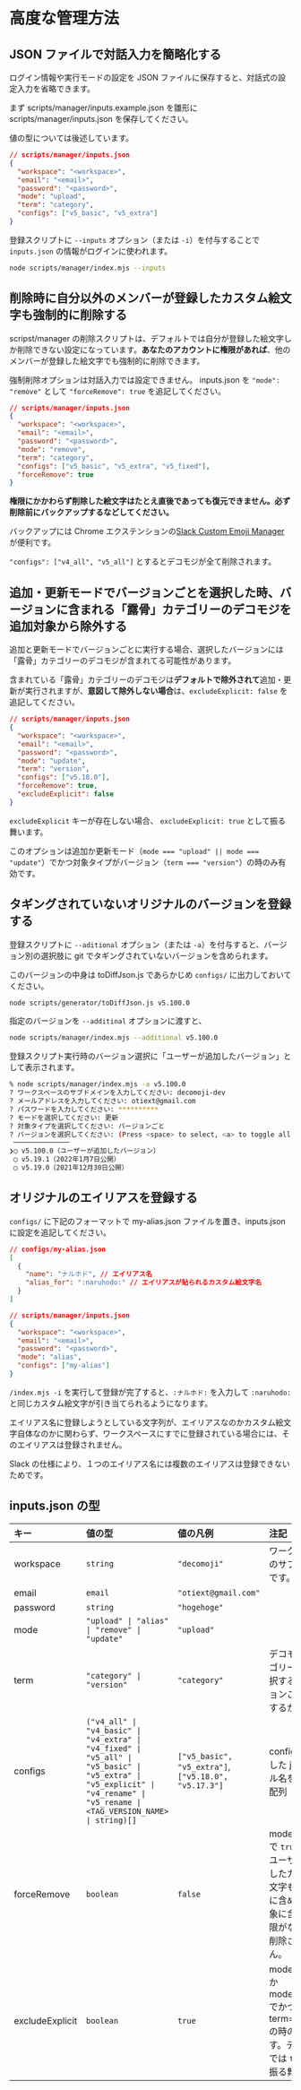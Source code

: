 # 高度な管理方法

## JSON ファイルで対話入力を簡略化する

ログイン情報や実行モードの設定を JSON ファイルに保存すると、対話式の設定入力を省略できます。

まず scripts/manager/inputs.example.json を雛形に scripts/manager/inputs.json を保存してください。

値の型については後述しています。

```json
// scripts/manager/inputs.json
{
  "workspace": "<workspace>",
  "email": "<email>",
  "password": "<password>",
  "mode": "upload",
  "term": "category",
  "configs": ["v5_basic", "v5_extra"]
}
```

登録スクリプトに `--inputs` オプション（または `-i`）を付与することで `inputs.json` の情報がログインに使われます。

```bash
node scripts/manager/index.mjs --inputs
```

## 削除時に自分以外のメンバーが登録したカスタム絵文字も強制的に削除する

scripst/manager の削除スクリプトは、デフォルトでは自分が登録した絵文字しか削除できない設定になっています。**あなたのアカウントに権限があれば**、他のメンバーが登録した絵文字でも強制的に削除できます。

強制削除オプションは対話入力では設定できません。 inputs.json を `"mode": "remove"` として `"forceRemove": true` を追記してください。

```json
// scripts/manager/inputs.json
{
  "workspace": "<workspace>",
  "email": "<email>",
  "password": "<password>",
  "mode": "remove",
  "term": "category",
  "configs": ["v5_basic", "v5_extra", "v5_fixed"],
  "forceRemove": true
}
```

**権限にかかわらず削除した絵文字はたとえ直後であっても復元できません。必ず削除前にバックアップするなどしてください。**

バックアップには Chrome エクステンションの[Slack Custom Emoji Manager](https://chrome.google.com/webstore/detail/slack-custom-emoji-manage/cgipifjpcbhdppbjjphmgkmmgbeaggpc)が便利です。

`"configs": ["v4_all", "v5_all"]` とするとデコモジが全て削除されます。

## 追加・更新モードでバージョンごとを選択した時、バージョンに含まれる「露骨」カテゴリーのデコモジを追加対象から除外する

追加と更新モードでバージョンごとに実行する場合、選択したバージョンには「露骨」カテゴリーのデコモジが含まれてる可能性があります。

含まれている「露骨」カテゴリーのデコモジは**デフォルトで除外されて**追加・更新が実行されますが、**意図して除外しない場合**は、`excludeExplicit: false` を追記してください。

```json
// scripts/manager/inputs.json
{
  "workspace": "<workspace>",
  "email": "<email>",
  "password": "<password>",
  "mode": "update",
  "term": "version",
  "configs": ["v5.18.0"],
  "forceRemove": true,
  "excludeExplicit": false
}
```

`excludeExplicit` キーが存在しない場合、 `excludeExplicit: true` として振る舞います。

このオプションは追加か更新モード（`mode === "upload" || mode === "update"`）でかつ対象タイプがバージョン（`term === "version"`）の時のみ有効です。

## タギングされていないオリジナルのバージョンを登録する

登録スクリプトに `--aditional` オプション（または `-a`）を付与すると、バージョン別の選択肢に git でタギングされていないバージョンを含められます。

このバージョンの中身は toDiffJson.js であらかじめ `configs/` に出力しておいてください。

```bash
node scripts/generator/toDiffJson.js v5.100.0
```

指定のバージョンを `--additinal` オプションに渡すと、

```bash
node scripts/manager/index.mjs --additional v5.100.0
```

登録スクリプト実行時のバージョン選択に「ユーザーが追加したバージョン」として表示されます。

```bash
% node scripts/manager/index.mjs -a v5.100.0
? ワークスペースのサブドメインを入力してください: decomoji-dev
? メールアドレスを入力してください: otiext@gmail.com
? パスワードを入力してください: **********
? モードを選択してください: 更新
? 対象タイプを選択してください: バージョンごと
? バージョンを選択してください: (Press <space> to select, <a> to toggle all, <i> to invert selection)
 ──────────────
❯◯ v5.100.0（ユーザーが追加したバージョン）
 ◯ v5.19.1（2022年1月7日公開）
 ◯ v5.19.0（2021年12月30日公開）
```

## オリジナルのエイリアスを登録する

`configs/` に下記のフォーマットで my-alias.json ファイルを置き、inputs.json に設定を追記してください。

```json
// configs/my-alias.json
[
  {
    "name": "ナルホド", // エイリアス名
    "alias_for": ":naruhodo:" // エイリアスが貼られるカスタム絵文字名
  }
]
```

```json
// scripts/manager/inputs.json
{
  "workspace": "<workspace>",
  "email": "<email>",
  "password": "<password>",
  "mode": "alias",
  "configs": ["my-alias"]
}
```

`/index.mjs -i` を実行して登録が完了すると、`:ナルホド:` を入力して `:naruhodo:` と同じカスタム絵文字が引き当てられるようになります。

エイリアス名に登録しようとしている文字列が、エイリアスなのかカスタム絵文字自体なのかに関わらず、ワークスペースにすでに登録されている場合には、そのエイリアスは登録されません。

Slack の仕様により、１つのエイリアス名には複数のエイリアスは登録できないためです。

## inputs.json の型

| キー            | 値の型                                                                                                                                                                         | 値の凡例                                             | 注記                                                                                                                                 |
| :-------------- | :----------------------------------------------------------------------------------------------------------------------------------------------------------------------------- | :--------------------------------------------------- | :----------------------------------------------------------------------------------------------------------------------------------- |
| workspace       | `string`                                                                                                                                                                       | `"decomoji"`                                         | ワークスペースのサブドメインです。                                                                                                   |
| email           | `email`                                                                                                                                                                        | `"otiext@gmail.com"`                                 |                                                                                                                                      |
| password        | `string`                                                                                                                                                                       | `"hogehoge"`                                         |                                                                                                                                      |
| mode            | `"upload" \| "alias" \| "remove" \| "update"`                                                                                                                                  | `"upload"`                                           |
| term            | `"category" \| "version"`                                                                                                                                                      | `"category"`                                         | デコモジをカテゴリーごとに選択するかバージョンごとに選択するか                                                                       |
| configs         | `("v4_all" \| "v4_basic" \| "v4_extra" \| "v4_fixed" \| "v5_all" \| "v5_basic" \| "v5_extra" \| "v5_explicit" \| "v4_rename" \| "v5_rename \| <TAG_VERSION_NAME> \| string)[]` | `["v5_basic", "v5_extra"]`, `["v5.18.0", "v5.17.3"]` | configs/ に格納した json ファイル名を値にとる配列                                                                                    |
| forceRemove     | `boolean`                                                                                                                                                                      | `false`                                              | mode="remove" で `true` の時、他ユーザーが登録したカスタム絵文字も削除対象に含めます。対象に含めても権限がない場合は削除されません。 |
| excludeExplicit | `boolean`                                                                                                                                                                      | `true`                                               | mode="upload" か mode="update" でかつ term="version" の時のみ有効です。デフォルトでは `true` として振る舞います。                    |
